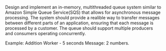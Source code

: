 Design and implement an in-memory, multithreaded queue system similar to Amazon Simple Queue Service(SQS) that allows for asynchronous message processing.
The system should provide a realible way to transfer messages between different parts of an application, ensuring that each message is processed by a customer.
The queue should support multiple producers and consumers operating concurrently.

Example: Addition Worker - 5 seconds
Message: 2 numbers.